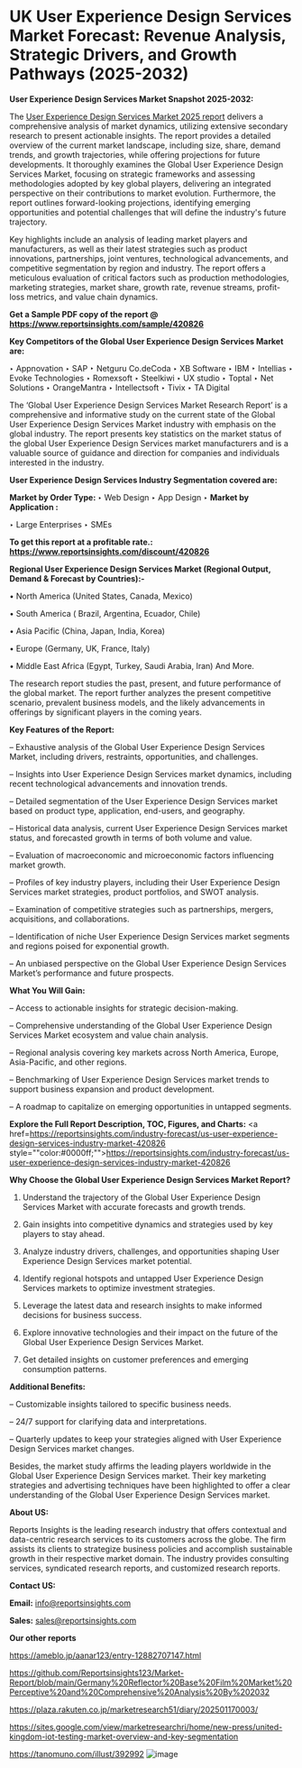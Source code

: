 # UK User Experience Design Services Market Forecast: Revenue Analysis, Strategic Drivers, and Growth Pathways (2025-2032)

<strong>User Experience Design Services Market Snapshot 2025-2032:</strong>

The <a href=https://www.reportsinsights.com/sample/420826>User Experience Design Services Market 2025 report</a> delivers a comprehensive analysis of market dynamics, utilizing extensive secondary research to present actionable insights. The report provides a detailed overview of the current market landscape, including size, share, demand trends, and growth trajectories, while offering projections for future developments. It thoroughly examines the Global User Experience Design Services Market, focusing on strategic frameworks and assessing methodologies adopted by key global players, delivering an integrated perspective on their contributions to market evolution. Furthermore, the report outlines forward-looking projections, identifying emerging opportunities and potential challenges that will define the industry's future trajectory.

Key highlights include an analysis of leading market players and manufacturers, as well as their latest strategies such as product innovations, partnerships, joint ventures, technological advancements, and competitive segmentation by region and industry. The report offers a meticulous evaluation of critical factors such as production methodologies, marketing strategies, market share, growth rate, revenue streams, profit-loss metrics, and value chain dynamics.

<strong>Get a Sample PDF copy of the report @ <a href=https://www.reportsinsights.com/sample/420826 style=color:#0000ff;>https://www.reportsinsights.com/sample/420826</a></strong>

<strong>Key Competitors of the Global User Experience Design Services Market are:</strong>

‣ Appnovation
‣ SAP
‣ Netguru Co.deCoda
‣ XB Software
‣ IBM
‣ Intellias
‣ Evoke Technologies
‣ Romexsoft
‣ Steelkiwi
‣ UX studio
‣ Toptal
‣ Net Solutions
‣ OrangeMantra
‣ Intellectsoft
‣ Tivix
‣ TA Digital

The ‘Global User Experience Design Services Market Research Report’ is a comprehensive and informative study on the current state of the Global User Experience Design Services Market industry with emphasis on the global industry. The report presents key statistics on the market status of the global User Experience Design Services market manufacturers and is a valuable source of guidance and direction for companies and individuals interested in the industry.

<strong>User Experience Design Services Industry Segmentation covered are:</strong>

<strong>Market by Order Type: </strong>
‣ Web Design
‣ App Design
‣ 
<strong>Market by Application :</strong>

‣ Large Enterprises
‣ SMEs

<strong>To get this report at a profitable rate.: <a href=https://www.reportsinsights.com/discount/420826 style=color:#0000ff;>https://www.reportsinsights.com/discount/420826</a></strong>

<strong>Regional User Experience Design Services Market (Regional Output, Demand &amp; Forecast by Countries):-</strong>

• North America (United States, Canada, Mexico)

• South America ( Brazil, Argentina, Ecuador, Chile)

• Asia Pacific (China, Japan, India, Korea)

• Europe (Germany, UK, France, Italy)

• Middle East Africa (Egypt, Turkey, Saudi Arabia, Iran) And More.

The research report studies the past, present, and future performance of the global market. The report further analyzes the present competitive scenario, prevalent business models, and the likely advancements in offerings by significant players in the coming years.

<strong>Key Features of the Report:</strong>

– Exhaustive analysis of the Global User Experience Design Services Market, including drivers, restraints, opportunities, and challenges.

– Insights into User Experience Design Services market dynamics, including recent technological advancements and innovation trends.

– Detailed segmentation of the User Experience Design Services market based on product type, application, end-users, and geography.

– Historical data analysis, current User Experience Design Services market status, and forecasted growth in terms of both volume and value.

– Evaluation of macroeconomic and microeconomic factors influencing market growth.

– Profiles of key industry players, including their User Experience Design Services market strategies, product portfolios, and SWOT analysis.

– Examination of competitive strategies such as partnerships, mergers, acquisitions, and collaborations.

– Identification of niche User Experience Design Services market segments and regions poised for exponential growth.

– An unbiased perspective on the Global User Experience Design Services Market’s performance and future prospects.

<strong>What You Will Gain:</strong>

– Access to actionable insights for strategic decision-making.

– Comprehensive understanding of the Global User Experience Design Services Market ecosystem and value chain analysis.

– Regional analysis covering key markets across North America, Europe, Asia-Pacific, and other regions.

– Benchmarking of User Experience Design Services market trends to support business expansion and product development.

– A roadmap to capitalize on emerging opportunities in untapped segments.

<strong>Explore the Full Report Description, TOC, Figures, and Charts:</strong>
<a href=https://reportsinsights.com/industry-forecast/us-user-experience-design-services-industry-market-420826 style=""color:#0000ff;"">https://reportsinsights.com/industry-forecast/us-user-experience-design-services-industry-market-420826</a>

<strong>Why Choose the Global User Experience Design Services Market Report?</strong>

1. Understand the trajectory of the Global User Experience Design Services Market with accurate forecasts and growth trends.

2. Gain insights into competitive dynamics and strategies used by key players to stay ahead.

3. Analyze industry drivers, challenges, and opportunities shaping User Experience Design Services market potential.

4. Identify regional hotspots and untapped User Experience Design Services markets to optimize investment strategies.

5. Leverage the latest data and research insights to make informed decisions for business success.

6. Explore innovative technologies and their impact on the future of the Global User Experience Design Services Market.

7. Get detailed insights on customer preferences and emerging consumption patterns.

<strong>Additional Benefits:</strong>

– Customizable insights tailored to specific business needs.

– 24/7 support for clarifying data and interpretations.

– Quarterly updates to keep your strategies aligned with User Experience Design Services market changes.

Besides, the market study affirms the leading players worldwide in the Global User Experience Design Services market. Their key marketing strategies and advertising techniques have been highlighted to offer a clear understanding of the Global User Experience Design Services market.

<strong><strong>About US</strong>:</strong>

Reports Insights is the leading research industry that offers contextual and data-centric research services to its customers across the globe. The firm assists its clients to strategize business policies and accomplish sustainable growth in their respective market domain. The industry provides consulting services, syndicated research reports, and customized research reports.

<strong>Contact US:</strong>

<p class=><b>Email:</b> <a href=mailto:info@reportsinsights.com>info@reportsinsights.com</a></p>
<p class=><b>Sales:</b> <a href=mailto:sales@reportsinsights.com>sales@reportsinsights.com</a></p>

<strong>Our other reports</strong>

<a href=https://ameblo.jp/aanar123/entry-12882707147.html>https://ameblo.jp/aanar123/entry-12882707147.html</a>

<a href=https://github.com/Reportsinsights123/Market-Report/blob/main/Germany%20Reflector%20Base%20Film%20Market%20Perceptive%20and%20Comprehensive%20Analysis%20By%202032>https://github.com/Reportsinsights123/Market-Report/blob/main/Germany%20Reflector%20Base%20Film%20Market%20Perceptive%20and%20Comprehensive%20Analysis%20By%202032</a>

<a href=https://plaza.rakuten.co.jp/marketresearch51/diary/202501170003/>https://plaza.rakuten.co.jp/marketresearch51/diary/202501170003/</a>

<a href=https://sites.google.com/view/marketresearchri/home/new-press/united-kingdom-iot-testing-market-overview-and-key-segmentation>https://sites.google.com/view/marketresearchri/home/new-press/united-kingdom-iot-testing-market-overview-and-key-segmentation</a>

<a href=https://tanomuno.com/illust/392992>https://tanomuno.com/illust/392992</a>
![image](https://github.com/user-attachments/assets/58d8a545-1135-4dc0-aa25-397913f27719)
